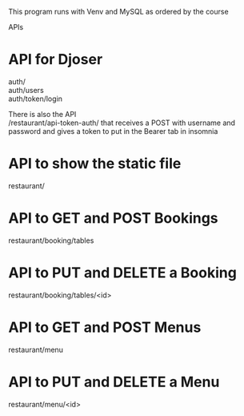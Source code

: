 This program runs with Venv and MySQL as ordered by the course

APIs

# API for Djoser
auth/  
auth/users  
auth/token/login  

There is also the API  
/restaurant/api-token-auth/ that receives a POST with username and password and gives a token to put in the Bearer tab in insomnia

# API to show the static file
restaurant/

# API to GET and POST Bookings
restaurant/booking/tables
# API to PUT and DELETE a Booking
restaurant/booking/tables/\<id>

# API to GET and POST Menus
restaurant/menu
# API to PUT and DELETE a Menu
restaurant/menu/\<id>
